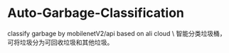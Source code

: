 # Auto-Garbage-Classification
classify garbage by mobilenetV2/api based on ali cloud
\\
智能分类垃圾桶，可将垃圾分为可回收垃圾和其他垃圾。
